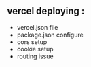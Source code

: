 ## vercel deploying : 
- vercel.json file 
- package.json configure 
- cors setup
- cookie setup 
- routing issue